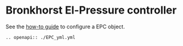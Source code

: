 # Bronkhorst El-Pressure controller
See the [how-to guide](../../devices/sensors/EPC.md) to configure a EPC object.

```{eval-rst}
.. openapi:: ./EPC_yml.yml
```